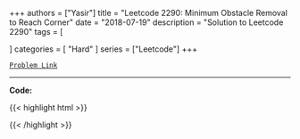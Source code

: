 
+++
authors = ["Yasir"]
title = "Leetcode 2290: Minimum Obstacle Removal to Reach Corner"
date = "2018-07-19"
description = "Solution to Leetcode 2290"
tags = [
    
]
categories = [
    "Hard"
]
series = ["Leetcode"]
+++



[`Problem Link`](https://leetcode.com/problems/minimum-obstacle-removal-to-reach-corner/description/)

---

**Code:**

{{< highlight html >}}

{{< /highlight >}}

